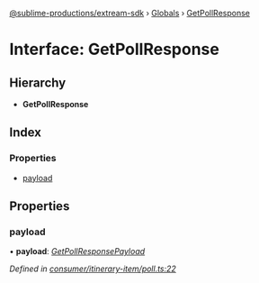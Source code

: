 [@sublime-productions/extream-sdk](../README.md) › [Globals](../globals.md) › [GetPollResponse](getpollresponse.md)

# Interface: GetPollResponse

## Hierarchy

* **GetPollResponse**

## Index

### Properties

* [payload](getpollresponse.md#payload)

## Properties

###  payload

• **payload**: *[GetPollResponsePayload](getpollresponsepayload.md)*

*Defined in [consumer/itinerary-item/poll.ts:22](https://github.com/Extream-SaaS/ex-sdk/blob/dd0fa1a/src/consumer/itinerary-item/poll.ts#L22)*
